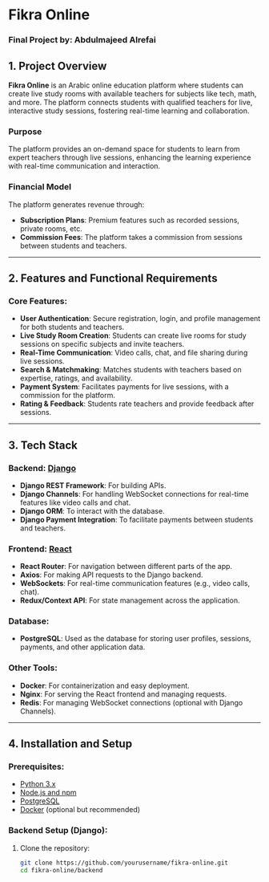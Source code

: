 # Fikra Online

### Final Project by: Abdulmajeed Alrefai

## 1. Project Overview

**Fikra Online** is an Arabic online education platform where students can create live study rooms with available teachers for subjects like tech, math, and more. The platform connects students with qualified teachers for live, interactive study sessions, fostering real-time learning and collaboration.

### Purpose
The platform provides an on-demand space for students to learn from expert teachers through live sessions, enhancing the learning experience with real-time communication and interaction.

### Financial Model
The platform generates revenue through:
- **Subscription Plans**: Premium features such as recorded sessions, private rooms, etc.
- **Commission Fees**: The platform takes a commission from sessions between students and teachers.

---

## 2. Features and Functional Requirements

### Core Features:
- **User Authentication**: Secure registration, login, and profile management for both students and teachers.
- **Live Study Room Creation**: Students can create live rooms for study sessions on specific subjects and invite teachers.
- **Real-Time Communication**: Video calls, chat, and file sharing during live sessions.
- **Search & Matchmaking**: Matches students with teachers based on expertise, ratings, and availability.
- **Payment System**: Facilitates payments for live sessions, with a commission for the platform.
- **Rating & Feedback**: Students rate teachers and provide feedback after sessions.

---

## 3. Tech Stack

### Backend: [Django](https://www.djangoproject.com/)
- **Django REST Framework**: For building APIs.
- **Django Channels**: For handling WebSocket connections for real-time features like video calls and chat.
- **Django ORM**: To interact with the database.
- **Django Payment Integration**: To facilitate payments between students and teachers.

### Frontend: [React](https://reactjs.org/)
- **React Router**: For navigation between different parts of the app.
- **Axios**: For making API requests to the Django backend.
- **WebSockets**: For real-time communication features (e.g., video calls, chat).
- **Redux/Context API**: For state management across the application.
  
### Database:
- **PostgreSQL**: Used as the database for storing user profiles, sessions, payments, and other application data.

### Other Tools:
- **Docker**: For containerization and easy deployment.
- **Nginx**: For serving the React frontend and managing requests.
- **Redis**: For managing WebSocket connections (optional with Django Channels).

---

## 4. Installation and Setup

### Prerequisites:
- [Python 3.x](https://www.python.org/downloads/)
- [Node.js and npm](https://nodejs.org/)
- [PostgreSQL](https://www.postgresql.org/download/)
- [Docker](https://www.docker.com/) (optional but recommended)

### Backend Setup (Django):
1. Clone the repository:
   ```bash
   git clone https://github.com/yourusername/fikra-online.git
   cd fikra-online/backend
